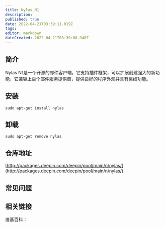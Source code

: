```yaml
---
title: Nylas_N1
description: 
published: true
date: 2022-04-21T03:39:11.019Z
tags: 
editor: markdown
dateCreated: 2022-04-21T03:39:08.948Z
---
```


## 简介

Nylas N1是一个开源的邮件客户端，它支持插件框架，可以扩展创建强大的新功能，它兼容上百个邮件服务提供商，提供良好的程序外观并具有离线功能。

## 安装

`sudo apt-get install nylas`

## 卸载

`sudo apt-get remove nylas`

## 仓库地址

[http://packages.deepin.com/deepin/pool/main/n/nylas/](http://packages.deepin.com/deepin/pool/main/n/nylas/)


## 常见问题


## 相关链接

维基百科：